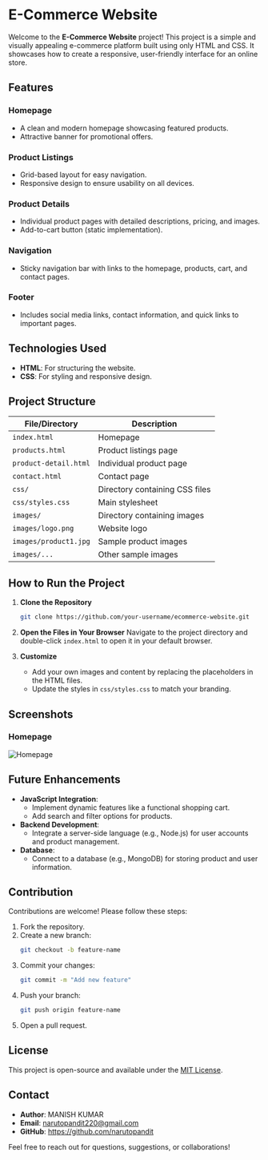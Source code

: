 
# E-Commerce Website

Welcome to the **E-Commerce Website** project! This project is a simple and visually appealing e-commerce platform built using only HTML and CSS. It showcases how to create a responsive, user-friendly interface for an online store.

## Features

### Homepage
- A clean and modern homepage showcasing featured products.
- Attractive banner for promotional offers.

### Product Listings
- Grid-based layout for easy navigation.
- Responsive design to ensure usability on all devices.

### Product Details
- Individual product pages with detailed descriptions, pricing, and images.
- Add-to-cart button (static implementation).

### Navigation
- Sticky navigation bar with links to the homepage, products, cart, and contact pages.

### Footer
- Includes social media links, contact information, and quick links to important pages.

## Technologies Used

- **HTML**: For structuring the website.
- **CSS**: For styling and responsive design.

## Project Structure

| File/Directory | Description |
|---|---|
| `index.html` | Homepage |
| `products.html` | Product listings page |
| `product-detail.html` | Individual product page |
| `contact.html` | Contact page |
| `css/` | Directory containing CSS files |
| `css/styles.css` | Main stylesheet |
| `images/` | Directory containing images |
| `images/logo.png` | Website logo |
| `images/product1.jpg` | Sample product images |
| `images/...` | Other sample images |

## How to Run the Project

1. **Clone the Repository**
   ```bash
   git clone https://github.com/your-username/ecommerce-website.git
   ```

2. **Open the Files in Your Browser**
   Navigate to the project directory and double-click `index.html` to open it in your default browser.

3. **Customize**
   - Add your own images and content by replacing the placeholders in the HTML files.
   - Update the styles in `css/styles.css` to match your branding.

## Screenshots

### Homepage
![Homepage](https://user-images.githubusercontent.com/YOUR_USERNAME/YOUR_REPO/main/images/Screenshot%202024-12-28%20205431.png)

## Future Enhancements

- **JavaScript Integration**:
  - Implement dynamic features like a functional shopping cart.
  - Add search and filter options for products.
- **Backend Development**:
  - Integrate a server-side language (e.g., Node.js) for user accounts and product management.
- **Database**:
  - Connect to a database (e.g., MongoDB) for storing product and user information.

## Contribution

Contributions are welcome! Please follow these steps:

1. Fork the repository.
2. Create a new branch:
   ```bash
   git checkout -b feature-name
   ```
3. Commit your changes:
   ```bash
   git commit -m "Add new feature"
   ```
4. Push your branch:
   ```bash
   git push origin feature-name
   ```
5. Open a pull request.

## License

This project is open-source and available under the [MIT License](LICENSE).

## Contact

- **Author**: MANISH KUMAR
- **Email**: narutopandit220@gmail.com
- **GitHub**: https://github.com/narutopandit

Feel free to reach out for questions, suggestions, or collaborations!
